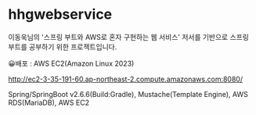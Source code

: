 # hhgwebservice
이동욱님의 '스프링 부트와 AWS로 혼자 구현하는 웹 서비스' 저서를 기반으로 스프링부트를 공부하기 위한 프로젝트입니다.

😀배포 : AWS EC2(Amazon Linux 2023) 


http://ec2-3-35-191-60.ap-northeast-2.compute.amazonaws.com:8080/


Spring/SpringBoot v2.6.6(Build:Gradle), Mustache(Template Engine), AWS RDS(MariaDB), AWS EC2
